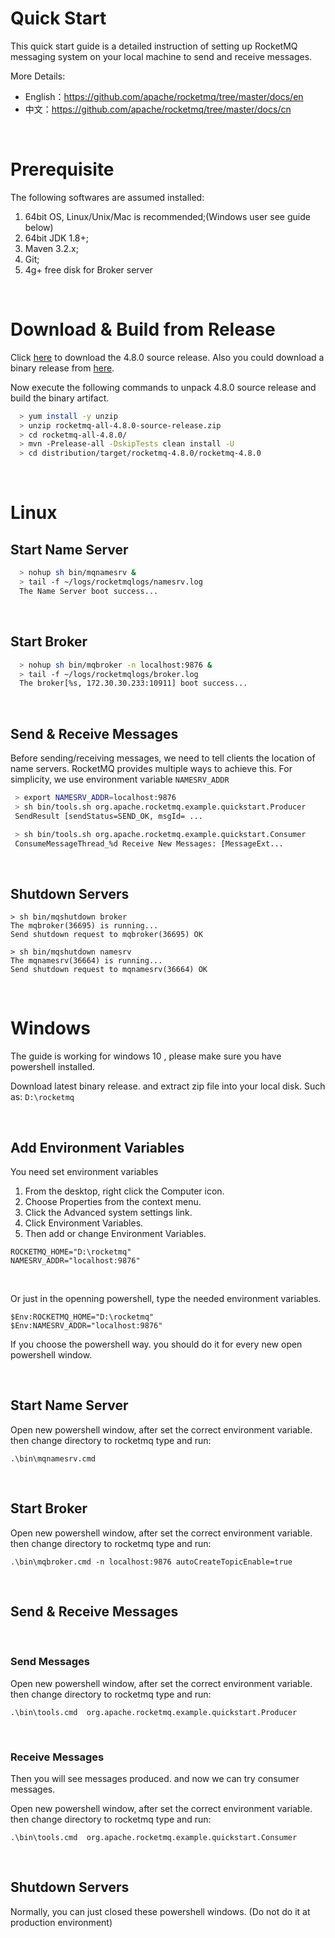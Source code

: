 # Quick Start

This quick start guide is a detailed instruction of setting up RocketMQ messaging system on your local machine to send and receive messages.

More Details:

- English：https://github.com/apache/rocketmq/tree/master/docs/en
- 中文：https://github.com/apache/rocketmq/tree/master/docs/cn

&nbsp;

# Prerequisite

The following softwares are assumed installed:

1. 64bit OS, Linux/Unix/Mac is recommended;(Windows user see guide below)
2. 64bit JDK 1.8+;
3. Maven 3.2.x;
4. Git;
5. 4g+ free disk for Broker server

&nbsp;

# Download & Build from Release

Click [here](https://www.apache.org/dyn/closer.cgi?path=rocketmq/4.8.0/rocketmq-all-4.8.0-source-release.zip) to download the 4.8.0 source release. Also you could download a binary release from [here](https://www.apache.org/dyn/closer.cgi?path=rocketmq/4.8.0/rocketmq-all-4.8.0-bin-release.zip).

Now execute the following commands to unpack 4.8.0 source release and build the binary artifact.

```bash
  > yum install -y unzip
  > unzip rocketmq-all-4.8.0-source-release.zip
  > cd rocketmq-all-4.8.0/
  > mvn -Prelease-all -DskipTests clean install -U
  > cd distribution/target/rocketmq-4.8.0/rocketmq-4.8.0
```

&nbsp;

# Linux

## Start Name Server

```bash
  > nohup sh bin/mqnamesrv &
  > tail -f ~/logs/rocketmqlogs/namesrv.log
  The Name Server boot success...
```

&nbsp;

## Start Broker

```bash
  > nohup sh bin/mqbroker -n localhost:9876 &
  > tail -f ~/logs/rocketmqlogs/broker.log 
  The broker[%s, 172.30.30.233:10911] boot success...
```

&nbsp;

## Send & Receive Messages

Before sending/receiving messages, we need to tell clients the location of name servers. RocketMQ provides multiple ways to achieve this. For simplicity, we use environment variable `NAMESRV_ADDR`

```bash
 > export NAMESRV_ADDR=localhost:9876
 > sh bin/tools.sh org.apache.rocketmq.example.quickstart.Producer
 SendResult [sendStatus=SEND_OK, msgId= ...

 > sh bin/tools.sh org.apache.rocketmq.example.quickstart.Consumer
 ConsumeMessageThread_%d Receive New Messages: [MessageExt...
```

&nbsp;

## Shutdown Servers

```
> sh bin/mqshutdown broker
The mqbroker(36695) is running...
Send shutdown request to mqbroker(36695) OK

> sh bin/mqshutdown namesrv
The mqnamesrv(36664) is running...
Send shutdown request to mqnamesrv(36664) OK
```

&nbsp;

# Windows

The guide is working for windows 10 , please make sure you have powershell installed.

Download latest binary release. and extract zip file into your local disk. Such as: `D:\rocketmq`

&nbsp;

## Add Environment Variables

You need set environment variables

1. From the desktop, right click the Computer icon.
2. Choose Properties from the context menu.
3. Click the Advanced system settings link.
4. Click Environment Variables.
5. Then add or change Environment Variables.

```log
ROCKETMQ_HOME="D:\rocketmq"
NAMESRV_ADDR="localhost:9876"
```

&nbsp;

Or just in the openning powershell, type the needed environment variables.

```
$Env:ROCKETMQ_HOME="D:\rocketmq"
$Env:NAMESRV_ADDR="localhost:9876"
```

If you choose the powershell way. you should do it for every new open powershell window.

&nbsp;

## Start Name Server

Open new powershell window, after set the correct environment variable. then change directory to rocketmq type and run:

```
.\bin\mqnamesrv.cmd
```

&nbsp;

## Start Broker

Open new powershell window, after set the correct environment variable. then change directory to rocketmq type and run:

```
.\bin\mqbroker.cmd -n localhost:9876 autoCreateTopicEnable=true
```

&nbsp;

## Send & Receive Messages

&nbsp;

### Send Messages

Open new powershell window, after set the correct environment variable. then change directory to rocketmq type and run:

```
.\bin\tools.cmd  org.apache.rocketmq.example.quickstart.Producer
```

&nbsp;

### Receive Messages

Then you will see messages produced. and now we can try consumer messages.

Open new powershell window, after set the correct environment variable. then change directory to rocketmq type and run:

```
.\bin\tools.cmd  org.apache.rocketmq.example.quickstart.Consumer
```

&nbsp;

## Shutdown Servers

Normally, you can just closed these powershell windows. (Do not do it at production environment)